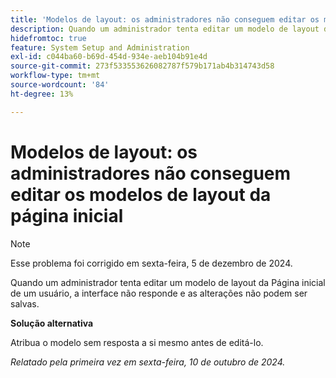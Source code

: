 ```yaml
---
title: 'Modelos de layout: os administradores não conseguem editar os modelos de layout da página inicial'
description: Quando um administrador tenta editar um modelo de layout da Página inicial de um usuário, a interface não responde e as alterações não podem ser salvas.
hidefromtoc: true
feature: System Setup and Administration
exl-id: c044ba60-b69d-454d-934e-aeb104b91e4d
source-git-commit: 273f533553626082787f579b171ab4b314743d58
workflow-type: tm+mt
source-wordcount: '84'
ht-degree: 13%

---
```


# Modelos de layout: os administradores não conseguem editar os modelos de layout da página inicial

>[!NOTE]
>
>Esse problema foi corrigido em sexta-feira, 5 de dezembro de 2024.

Quando um administrador tenta editar um modelo de layout da Página inicial de um usuário, a interface não responde e as alterações não podem ser salvas.

**Solução alternativa**

Atribua o modelo sem resposta a si mesmo antes de editá-lo.

_Relatado pela primeira vez em sexta-feira, 10 de outubro de 2024._
